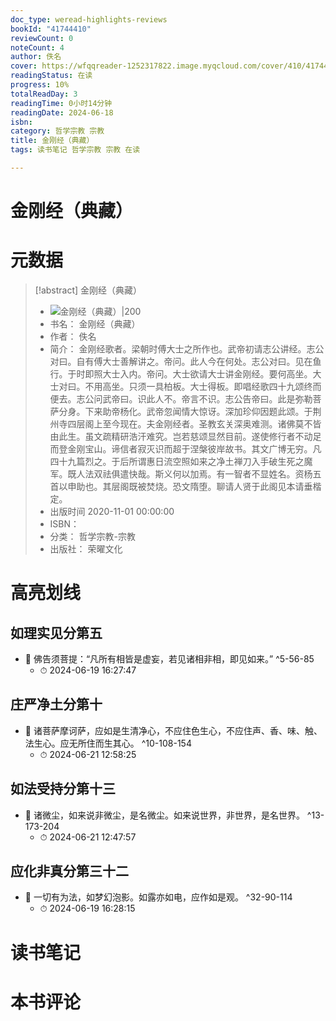 ```yaml
---
doc_type: weread-highlights-reviews
bookId: "41744410"
reviewCount: 0
noteCount: 4
author: 佚名
cover: https://wfqqreader-1252317822.image.myqcloud.com/cover/410/41744410/t7_41744410.jpg
readingStatus: 在读
progress: 10%
totalReadDay: 3
readingTime: 0小时14分钟
readingDate: 2024-06-18
isbn: 
category: 哲学宗教 宗教
title: 金刚经（典藏）
tags: 读书笔记 哲学宗教 宗教 在读

---
```


# 金刚经（典藏）

# 元数据
> [!abstract] 金刚经（典藏）
> - ![ 金刚经（典藏）|200](https://wfqqreader-1252317822.image.myqcloud.com/cover/410/41744410/t7_41744410.jpg)
> - 书名： 金刚经（典藏）
> - 作者： 佚名
> - 简介： 金刚经歌者。梁朝时傅大士之所作也。武帝初请志公讲经。志公对曰。自有傅大士善解讲之。帝问。此人今在何处。志公对曰。见在鱼行。于时即照大士入内。帝问。大士欲请大士讲金刚经。要何高坐。大士对曰。不用高坐。只须一具柏板。大士得板。即唱经歌四十九颂终而便去。志公问武帝曰。识此人不。帝言不识。志公告帝曰。此是弥勒菩萨分身。下来助帝杨化。武帝忽闻情大惊讶。深加珍仰因题此颂。于荆州寺四层阁上至今现在。夫金刚经者。圣教玄关深奥难测。诸佛莫不皆由此生。虽文疏精研浩汗难究。岂若慈颂显然目前。遂使修行者不动足而登金刚宝山。谛信者寂灭识而超于涅槃彼岸故书。其文广博无穷。凡四十九篇烈之。于后所谓惠日流空照如来之净土禅刀入手破生死之魔军。既人法双祛俱遣快哉。斯义何以加焉。有一智者不显姓名。资杨五首以申助也。其层阁既被焚烧。恐文隋堕。聊请人贤于此阁见本请垂楷定。
> - 出版时间 2020-11-01 00:00:00
> - ISBN： 
> - 分类： 哲学宗教-宗教
> - 出版社： 荣曜文化

# 高亮划线

## 如理实见分第五


- 📌 佛告须菩提：“凡所有相皆是虚妄，若见诸相非相，即见如来。” ^5-56-85
    - ⏱ 2024-06-19 16:27:47 
## 庄严净土分第十


- 📌 诸菩萨摩诃萨，应如是生清净心，不应住色生心，不应住声、香、味、触、法生心。应无所住而生其心。 ^10-108-154
    - ⏱ 2024-06-21 12:58:25 
## 如法受持分第十三


- 📌 诸微尘，如来说非微尘，是名微尘。如来说世界，非世界，是名世界。 ^13-173-204
    - ⏱ 2024-06-21 12:47:57 
## 应化非真分第三十二


- 📌 一切有为法，如梦幻泡影。如露亦如电，应作如是观。 ^32-90-114
    - ⏱ 2024-06-19 16:28:15 
# 读书笔记

# 本书评论
